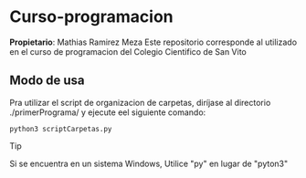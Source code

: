 # Curso-programacion

__Propietario__: Mathias Ramirez Meza
Este repositorio corresponde al utilizado en el curso de programacion del Colegio Cientifico de San Vito




## Modo de usa
Pra utilizar el script de organizacion de carpetas, diríjase al directorio ./primerPrograma/ y ejecute eel siguiente comando:

```
python3 scriptCarpetas.py
```
> [!TIP]
>Si se encuentra en un sistema Windows, Utilice "py" en lugar de "pyton3"